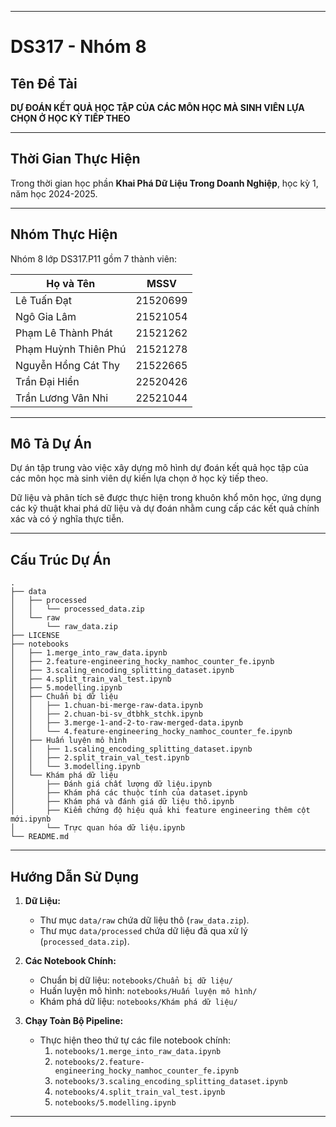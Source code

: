 
---

# DS317 - Nhóm 8

## Tên Đề Tài
**DỰ ĐOÁN KẾT QUẢ HỌC TẬP CỦA CÁC MÔN HỌC MÀ SINH VIÊN LỰA CHỌN Ở HỌC KỲ TIẾP THEO**

---

## Thời Gian Thực Hiện
Trong thời gian học phần **Khai Phá Dữ Liệu Trong Doanh Nghiệp**, học kỳ 1, năm học 2024-2025.

---

## Nhóm Thực Hiện
Nhóm 8 lớp DS317.P11 gồm 7 thành viên:

Họ và Tên           | MSSV  
--------------------------|------------
Lê Tuấn Đạt             | 21520699  
Ngô Gia Lâm             | 21521054  
Phạm Lê Thành Phát      | 21521262  
Phạm Huỳnh Thiên Phú    | 21521278  
Nguyễn Hồng Cát Thy     | 21522665  
Trần Đại Hiển           | 22520426  
Trần Lương Vân Nhi      | 22521044  

---

## Mô Tả Dự Án
Dự án tập trung vào việc xây dựng mô hình dự đoán kết quả học tập của các môn học mà sinh viên dự kiến lựa chọn ở học kỳ tiếp theo. 

Dữ liệu và phân tích sẽ được thực hiện trong khuôn khổ môn học, ứng dụng các kỹ thuật khai phá dữ liệu và dự đoán nhằm cung cấp các kết quả chính xác và có ý nghĩa thực tiễn.

---

## Cấu Trúc Dự Án

```
.
├── data
│   ├── processed
│   │   └── processed_data.zip
│   └── raw
│       └── raw_data.zip
├── LICENSE
├── notebooks
│   ├── 1.merge_into_raw_data.ipynb
│   ├── 2.feature-engineering_hocky_namhoc_counter_fe.ipynb
│   ├── 3.scaling_encoding_splitting_dataset.ipynb
│   ├── 4.split_train_val_test.ipynb
│   ├── 5.modelling.ipynb
│   ├── Chuẩn bị dữ liệu
│   │   ├── 1.chuan-bi-merge-raw-data.ipynb
│   │   ├── 2.chuan-bi-sv_dtbhk_stchk.ipynb
│   │   ├── 3.merge-1-and-2-to-raw-merged-data.ipynb
│   │   └── 4.feature-engineering_hocky_namhoc_counter_fe.ipynb
│   ├── Huấn luyện mô hình
│   │   ├── 1.scaling_encoding_splitting_dataset.ipynb
│   │   ├── 2.split_train_val_test.ipynb
│   │   └── 3.modelling.ipynb
│   └── Khám phá dữ liệu
│       ├── Đánh giá chất lượng dữ liệu.ipynb
│       ├── Khám phá các thuộc tính của dataset.ipynb
│       ├── Khám phá và đánh giá dữ liệu thô.ipynb
│       ├── Kiểm chứng độ hiệu quả khi feature engineering thêm cột mới.ipynb
│       └── Trực quan hóa dữ liệu.ipynb
└── README.md
```

---

## Hướng Dẫn Sử Dụng

1. **Dữ Liệu:**
   - Thư mục `data/raw` chứa dữ liệu thô (`raw_data.zip`).
   - Thư mục `data/processed` chứa dữ liệu đã qua xử lý (`processed_data.zip`).

2. **Các Notebook Chính:**
   - Chuẩn bị dữ liệu: `notebooks/Chuẩn bị dữ liệu/`
   - Huấn luyện mô hình: `notebooks/Huấn luyện mô hình/`
   - Khám phá dữ liệu: `notebooks/Khám phá dữ liệu/`

3. **Chạy Toàn Bộ Pipeline:**
   - Thực hiện theo thứ tự các file notebook chính:
     1. `notebooks/1.merge_into_raw_data.ipynb`
     2. `notebooks/2.feature-engineering_hocky_namhoc_counter_fe.ipynb`
     3. `notebooks/3.scaling_encoding_splitting_dataset.ipynb`
     4. `notebooks/4.split_train_val_test.ipynb`
     5. `notebooks/5.modelling.ipynb`

---

